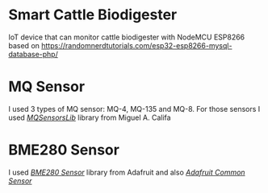 # Smart Cattle Biodigester
IoT device that can monitor cattle biodigester with NodeMCU ESP8266 based on https://randomnerdtutorials.com/esp32-esp8266-mysql-database-php/


# MQ Sensor 
I used 3 types of MQ sensor: MQ-4, MQ-135 and MQ-8. For those sensors I used [*MQSensorsLib*](https://github.com/miguel5612/MQSensorsLib) library from Miguel A. Califa


# BME280 Sensor
I used [*BME280 Sensor*](https://github.com/adafruit/Adafruit_BME280_Library) library from Adafruit and also [*Adafruit Common Sensor*](https://github.com/adafruit/Adafruit_Sensor) 
